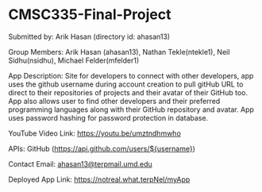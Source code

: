 # CMSC335-Final-Project

Submitted by: Arik Hasan (directory id: ahasan13)

Group Members: Arik Hasan (ahasan13), Nathan Tekle(ntekle1), Neil Sidhu(nsidhu), Michael Felder(mfelder1) 

App Description: Site for developers to connect with other developers, app uses the github username during account creation to pull gitHub URL to direct to their repositories of projects and their avatar of their GitHub too. App also allows user to find other developers and their preferred programming languages along with their GitHub repository and avatar. App uses password hashing for password protection in database. 

YouTube Video Link: https://youtu.be/umztndhmwho

APIs: GitHub (https://api.github.com/users/${username})

Contact Email:  ahasan13@terpmail.umd.edu

Deployed App Link: https://notreal.what.terpNel/myApp
